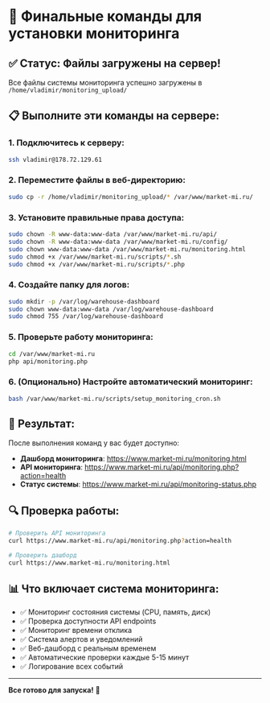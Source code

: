 # 🚀 Финальные команды для установки мониторинга

## ✅ Статус: Файлы загружены на сервер!

Все файлы системы мониторинга успешно загружены в `/home/vladimir/monitoring_upload/`

## 📋 Выполните эти команды на сервере:

### 1. Подключитесь к серверу:

```bash
ssh vladimir@178.72.129.61
```

### 2. Переместите файлы в веб-директорию:

```bash
sudo cp -r /home/vladimir/monitoring_upload/* /var/www/market-mi.ru/
```

### 3. Установите правильные права доступа:

```bash
sudo chown -R www-data:www-data /var/www/market-mi.ru/api/
sudo chown -R www-data:www-data /var/www/market-mi.ru/config/
sudo chown www-data:www-data /var/www/market-mi.ru/monitoring.html
sudo chmod +x /var/www/market-mi.ru/scripts/*.sh
sudo chmod +x /var/www/market-mi.ru/scripts/*.php
```

### 4. Создайте папку для логов:

```bash
sudo mkdir -p /var/log/warehouse-dashboard
sudo chown www-data:www-data /var/log/warehouse-dashboard
sudo chmod 755 /var/log/warehouse-dashboard
```

### 5. Проверьте работу мониторинга:

```bash
cd /var/www/market-mi.ru
php api/monitoring.php
```

### 6. (Опционально) Настройте автоматический мониторинг:

```bash
bash /var/www/market-mi.ru/scripts/setup_monitoring_cron.sh
```

## 🎯 Результат:

После выполнения команд у вас будет доступно:

-   **Дашборд мониторинга**: https://www.market-mi.ru/monitoring.html
-   **API мониторинга**: https://www.market-mi.ru/api/monitoring.php?action=health
-   **Статус системы**: https://www.market-mi.ru/api/monitoring-status.php

## 🔍 Проверка работы:

```bash
# Проверить API мониторинга
curl https://www.market-mi.ru/api/monitoring.php?action=health

# Проверить дашборд
curl https://www.market-mi.ru/monitoring.html
```

## 📊 Что включает система мониторинга:

-   ✅ Мониторинг состояния системы (CPU, память, диск)
-   ✅ Проверка доступности API endpoints
-   ✅ Мониторинг времени отклика
-   ✅ Система алертов и уведомлений
-   ✅ Веб-дашборд с реальным временем
-   ✅ Автоматические проверки каждые 5-15 минут
-   ✅ Логирование всех событий

---

**Все готово для запуска!** 🎉
